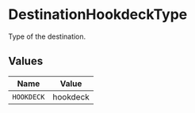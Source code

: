 # DestinationHookdeckType

Type of the destination.


## Values

| Name       | Value      |
| ---------- | ---------- |
| `HOOKDECK` | hookdeck   |